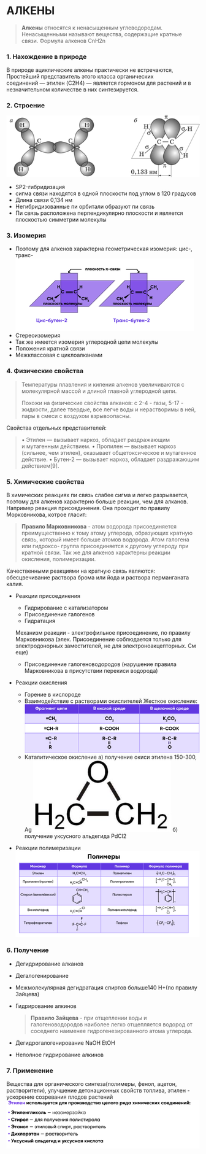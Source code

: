 АЛКЕНЫ
======

> **Алкены** относятся к ненасыщенным углеводородам. Ненасыщенными называют вещества, содержащие кратные связи. Формула алкенов CnH2n

### 1. Нахождение в природе

В природе ациклические алкены практически не встречаются, Простейший представитель этого класса органических соединений — этилен (C2H4) — является гормоном для растений и в незначительном количестве в них синтезируется.

### 2. Строение
![hhh](Картинки/Билет_2/515.png)

-   SP2-гибридизация
-   сигма связи находятся в одной плоскости под углом в 120 градусов
-   Длина связи 0,134 нм
-   Негибридизованные пи орбитали образуют пи связь
-   Пи связь расположена перпендикулярно плоскости и является плоскостью симметрии молекулы

### 3. Изомерия

-   Поэтому для алкенов характерна геометрическая изомерия: цис-, транс-
  ![hh](алкены%20изомерия.png)
-   Стереоизомерия
-   Так же имеется изомерия углеродной цепи молекулы
-   Положения кратной связи
-   Межклассовая с циклоалканами

### 4. Физические свойства

> Температуры плавления и кипения алкенов увеличиваются с молекулярной массой и длиной главной углеродной цепи.
>
> Похожи на физические свойства алканов: с 2-4 - газы, 5-17 - жидкости, далее твердые, все легче воды и нерастворимы в ней, пары в смеси с воздухом взрывоопасны.

Свойства отдельных представителей:

> • Этилен — вызывает наркоз, обладает раздражающим и мутагенным действием.
> • Пропилен — вызывает наркоз (сильнее, чем этилен), оказывает общетоксическое и мутагенное действие.
> • Бутен-2 — вызывает наркоз, обладает раздражающим действием\[9\].

### 5. Химические свойства

В химических реакциях пи связь слабее сигма и легко разрывается, поэтому для алкенов характерно больше реакции, чем для алканов. Например реакция присоединения. Она проходит по правилу Морковникова, котрое гласит:

> **Правило Марковникова** - атом водорода присоединяется преимущественно к тому атому углерода, образующих кратную связь, который имеет больше атомов водорода. Атом галогена или гидроксо- группа присоединяется к другому углероду при кратной связи.
> Так же для алкенов характерны реакции окисления, полимеризации.

Качественными реакциями на кратную связь являются: обесцвечивание раствора брома или йода и раствора перманганата калия.

-   Реакции присоединения
    -   Гидрирование с катализатором
    -   Присоединение галогенов
    -   Гидратация

    Механизм реакции - электрофильное присоединение, по правилу Марковникова
    (элек. Присоединение соблюдается только для электродонорных заместителей, не для электроноакцепторных. См еще)
    -   Присоединение галогеноводородов (нарушение правила Марковникова в присутствии перекиси водорода)

-   Реакции окисления
    -   Горение в кислороде
    -   Взаимодействие с растворами окислителей 
  Жесткое окисление:
  ![hh](алкены%20окисление.png)
    -   Каталитическое окисление
        а) получение окиси этилена 150-300, Ag
        ![hhh](Картинки/Билет_2/001.jpg)
        б) получение уксусного альдегида PdCl2
-   Реакции полимеризации
![hh](алкены%20полимеризация.png)

### 6. Получение

-   Дегидрирование алканов
-   Дегалогенирование
-   Межмолекулярная дегидратация спиртов больше140 H+(по правилу Зайцева)
-   Гидрирование алкинов

    > **Правило Зайцева** - при отщеплении воды и галогеноводородов наиболее легко отщепляется водород от соседнего наименее гидрогенезированного атома углерода.

-   Дегидрогалогенирование NaOH EtOH
-   Неполное гидрирование алкинов

### 7. Применение

Вещества для органического синтеза(полимеры, фенол, ацетон, растворители), улучшение детонационных свойств топлива, этилен - ускорение созревания плодов растений
![hh](алкены%20применение.png)
